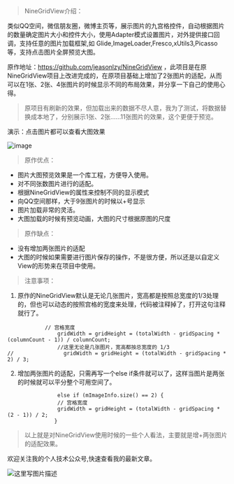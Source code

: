 
> NineGridView介绍：

类似QQ空间，微信朋友圈，微博主页等，展示图片的九宫格控件，自动根据图片的数量确定图片大小和控件大小，使用Adapter模式设置图片，对外提供接口回调，支持任意的图片加载框架,如 Glide,ImageLoader,Fresco,xUtils3,Picasso 等，支持点击图片全屏预览大图。

原作地址：https://github.com/jeasonlzy/NineGridView  ，此项目是在原NineGridView项目上改进完成的，在原项目基础上增加了2张图片的适配，从而可以在1张、2张、4张图片的时候显示不同的布局效果，并分享一下自己的使用心得。

> 原项目有刷新的效果，但加载出来的数据不尽人意，我为了测试，将数据替换成本地了，分别展示1张、2张……11张图片的效果，这个更便于预览。


演示：点击图片都可以查看大图效果

![image](http://ww4.sinaimg.cn/mw690/b0d9a523jw1fay2qngz3wg209g0hi7wj.gif)

> 原作优点：

- 图片大图预览效果是一个库工程，方便导入使用。
- 对不同张数图片进行的适配。
- 根据NineGridView的属性来控制不同的显示模式
- 向QQ空间那样，大于9张图片的时候以+号显示
- 图片加载非常的灵活。
- 大图加载的时候有预览动画，大图的尺寸根据原图的尺度

> 原作缺点：

- 没有增加两张图片的适配
- 大图的时候如果需要进行图片保存的操作，不是很方便，所以还是以自定义View的形势来在项目中使用。

> 注意事项：

1. 原作的NineGridView默认是无论几张图片，宽高都是按照总宽度的1/3处理的，但也可以动态的按照宫格的宽度来处理，代码被注释掉了，打开这句注释就行了。
```
            // 宫格宽度
                gridWidth = gridHeight = (totalWidth - gridSpacing * (columnCount - 1)) / columnCount;
                //这里无论是几张图片，宽高都按总宽度的 1/3
//                gridWidth = gridHeight = (totalWidth - gridSpacing * 2) / 3;
```

2. 增加两张图片的适配，只需再写一个else if条件就可以了，这样当图片是两张的时候就可以平分整个可用空间了。
```
                else if (mImageInfo.size() == 2) {
                // 宫格宽度
                gridWidth = gridHeight = (totalWidth - gridSpacing * (2 - 1)) / 2;
               } 
```


> 以上就是对NineGridView使用时候的一些个人看法，主要就是增+两张图片的适配效果。

欢迎关注我的个人技术公众号,快速查看我的最新文章。

![这里写图片描述](http://img.blog.csdn.net/20161220174646569?watermark/2/text/aHR0cDovL2Jsb2cuY3Nkbi5uZXQvY2NnXzIwMTIxNjMyMw==/font/5a6L5L2T/fontsize/400/fill/I0JBQkFCMA==/dissolve/70/gravity/SouthEast)

